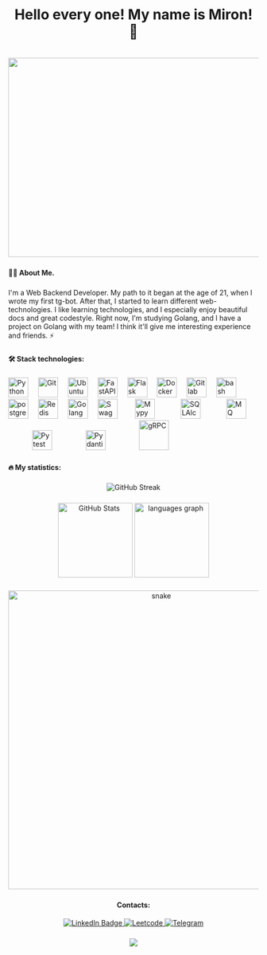 <h1 align="center">Hello every one! My name is Miron! 👋</h1>

<br clear="both">

<div align="center">
  <img height="400" width="750" src="https://i.pinimg.com/originals/74/63/59/74635989b770a38189fff31a8ef152ea.gif"  />
</div>

###

<h4 align="left">👩‍💻 About Me.</h4>

###

<p align="left">I'm a Web Backend Developer. My path to it began at the age of 21, when I wrote my first tg-bot. After that, I started to learn different web-technologies. I like learning technologies, and I especially enjoy beautiful docs and great codestyle. Right now, I'm studying Golang, and I have a project on Golang with my team! I think it'll give me interesting experience and friends. ⚡️<br>

###

<h4 align="left">🛠 Stack technologies:</h4>

###

<div align="left">
  <img src="https://symbols.getvecta.com/stencil_25/69_python.34cfd522d6.svg" height="40" alt="Python"  />
  <img width="12" />
  <img src="https://symbols.getvecta.com/stencil_28/88_visual-studio-team-services-git-repository.c595f4166d.svg" height="40" alt="Git"  />
  <img width="12" />
  <img src="https://icon.icepanel.io/Technology/svg/Ubuntu.svg" height="40" alt="Ubuntu"  />
  <img width="12" />
  <img src="https://icon.icepanel.io/Technology/svg/FastAPI.svg" height="40" alt="FastAPI"  />
  <img width="12" />
  <img src="https://www.svgrepo.com/show/508915/flask.svg" height="40" alt="Flask"  />
  <img width="12" />
  <img src="https://www.svgrepo.com/show/349342/docker.svg" height="40" alt="Docker"  />
  <img width="12" />
  <img src="https://symbols.getvecta.com/stencil_25/30_gitlab.83a9252b1c.svg" height="40" alt="Gitlab"  />
  <img width="12" />
  <img src="https://cdn.simpleicons.org/gnubash/4EAA25" height="40" alt="bash logo"  />
  <img width="12" />
  <img src="https://skillicons.dev/icons?i=postgres" height="40" alt="postgresql logo" />
  <img width="12" />
  <img src="https://icon.icepanel.io/Technology/svg/Redis.svg" height="40" alt="Redis" />
  <img width="12" />
  <img src="https://icon.icepanel.io/Technology/svg/Go.svg" height="40" alt="Golang" />
  <img width="12" />
  <img src="https://icon.icepanel.io/Technology/svg/Swagger.svg" height="40" alt="Swagger" />
  <img width="12" />
  <img width="12" />  <img src="https://mypy.readthedocs.io/en/stable/_static/mypy_light.svg" height="40" alt="Mypy" />
  <img width="12" />
  <img width="12" />  <img width="12" />  <img src="https://upload.wikimedia.org/wikipedia/commons/d/d7/SQLAlchemy.svg" height="40" alt="SQLAlchemy" />
  <img width="12" />
  <img width="12" />  <img width="12" />  <img src="https://www.svgrepo.com/show/303576/rabbitmq-logo.svg" height="40" alt="MQ" />
  <img width="12" />
  <img width="12" />  <img width="12" />  <img width="12" />  <img src="https://icon.icepanel.io/Technology/svg/pytest.svg" height="40" alt="Pytest" />
  <img width="12" />
  <img width="12" />  <img width="12" />  <img width="12" />  <img src="https://docs.pydantic.dev/latest/logo-white.svg" height="40" alt="Pydantic" />
  <img width="12" />
  <img width="12" />  <img width="12" />  <img width="12" />  <img src="https://view.svg.zone/view.html?url=https://www.vectorlogo.zone/logos/grpcio/grpcio-ar21.svg&zoom=max&backUrl=https://www.vectorlogo.zone/logos/grpcio/index.html&backText=Return+to+VectorLogoZone](https://grpc.io/img/logos/grpc-logo.png" height="60" alt="gRPC" />
  <img width="12" /
</div>

###

<h4 align="left">🔥 My statistics:</h4>

###

<div align="center">
    <img src="https://streak-stats.demolab.com?user=miron-anosov&theme=transparent" alt="GitHub Streak" style="display: inline-block;"/>
</div>

###

<div align="center">
  <img src="https://github-readme-stats.vercel.app/api?username=miron-anosov&show_icons=true&theme=transparent" alt="GitHub Stats" height="150" />
  <img src="https://github-readme-stats.vercel.app/api/top-langs?username=miron-anosov&locale=en&hide_title=false&layout=compact&card_width=320&langs_count=5&theme=transparent&hide_border=false&order=2" height="150" alt="languages graph"  />
</div>

###

<p align="center">
 <img width="600" src="https://github.com/FilimonovAlexey/FilimonovAlexey/blob/main/assets/github-snake.svg" alt="snake"/>
</p>

###

<div id="badges" align="center">
  <div aling="center"><h4>Contacts:</h4> </div>
  <a href="https://www.linkedin.com/public-profile/settings?trk=d_flagship3_profile_self_view_public_profile" target="_blank">
    <img src="https://img.shields.io/badge/LinkedIn-blue?style=for-the-badge&logo=linkedin&logoColor=white" alt="LinkedIn Badge"/>
  </a>
  <a href="https://leetcode.com/u/mairon26rus/" target="_blank">
    <img src="https://img.shields.io/badge/LeetCode-000000?style=for-the-badge&logo=LeetCode&logoColor=#d16c06" alt="Leetcode"/>
  </a>
  <a href="https://t.me/MIRON_ANOSOV" target="_blank">
    <img src="https://img.shields.io/badge/Telegram-2CA5E0?style=for-the-badge&logo=telegram&logoColor=white" alt="Telegram"/>
  </a>
</div>

###

<div align="center">
  <img src="https://visitor-badge.laobi.icu/badge?page_id=miron-anosov.miron-anosov&"  />
</div>
